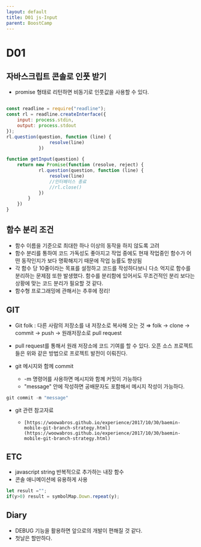 ```yaml
---
layout: default
title: D01 js-Input
parent: BoostCamp
---
```


# D01

## 자바스크립트 콘솔로 인풋 받기

- promise 형태로 리턴하면 비동기로 인풋값을 사용할 수 있다.
  
```jsx

const readline = require("readline");
const rl = readline.createInterface({
    input: process.stdin,
    output: process.stdout
});
rl.question(question, function (line) {
                resolve(line)
            })
    
function getInput(question) {
    return new Promise(function (resolve, reject) {
            rl.question(question, function (line) {
                resolve(line)
                //인터페이스 종료
                //rl.close()
            })
        }
    })
}
```


## 함수 분리 조건

- 함수 이름을 기준으로 최대한 하나 이상의 동작을 하지 않도록 고려
- 함수 분리를 통하여 코드 가독성도 좋아지고 작업 중에도 현재 작업중인 함수가 어떤 동작인지가 보다 명확해지기 때문에 작업 능률도 향상됨
- 각 함수 당 10줄이라는 목표를 설정하고 코드를 작성하다보니 다소 억지로 함수를 분리하는 문제점 또한 발생했다. 함수를 분리함에 있어서도 무조건적인 분리 보다는 상황에 맞는 코드 분리가 필요할 것 같다.
- 함수형 프로그래밍에 관해서는 추후에 정리!


## GIT

- Git folk : 다른 사람의 저장소를 내 저장소로 복사해 오는 것
⇒ folk → clone → commit → push → 원래저장소로 pull request
- pull request를 통해서 원래 저장소에 코드 기여를 할 수 있다.
오픈 소스 프로젝트들은 위와 같은 방법으로 프로젝트 발전이 이뤄진다.

- git 메시지와 함께 commit
    - -m 명령어를 사용하면 메시지와 함께 커밋이 가능하다
    - "message" 안에 작성하면 공배문자도 포함해서 메시지 작성이 가능하다.
```jsx
git commit -m "message"
```
- git 관련 참고자료
    -     [https://woowabros.github.io/experience/2017/10/30/baemin-mobile-git-branch-strategy.html](https://woowabros.github.io/experience/2017/10/30/baemin-mobile-git-branch-strategy.html)


## ETC

- javascript string 반복적으로 추가하는 내장 함수
- 콘솔 애니메이션에 유용하게 사용

```jsx
let result ="";
if(y>0) result = symbolMap.Down.repeat(y);
```

## Diary

- DEBUG 기능을 활용하면 앞으로의 개발이 편해질 것 같다.
- 첫날은 할만하다.